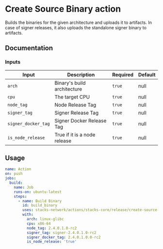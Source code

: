 # Create Source Binary action

Builds the binaries for the given architecture and uploads it to artifacts. In case of signer releases, it also uploads the standalone signer binary to artifacts.

## Documentation

### Inputs

| Input               | Description                  | Required | Default |
| ------------------- | ---------------------------- | -------- | ------- |
| `arch`              | Binary's build architecture  | `true`   | null    |
| `cpu`               | The target CPU               | `true`   | null    |
| `node_tag`          | Node Release Tag             | `true`   | null    |
| `signer_tag`        | Signer Release Tag           | `true`   | null    |
| `signer_docker_tag` | Signer Docker Release Tag    | `true`   | null    |
| `is_node_release`   | True if it is a node release | `true`   | null    |

## Usage

```yaml
name: Action
on: push
jobs:
  build:
    name: Job
    runs-on: ubuntu-latest
    steps:
      - name: Build Binary
        id: build_binary
        uses: stacks-network/actions/stacks-core/release/create-source-binary@main
        with:
          arch: linux-glibc
          cpu: x86-64
          node_tag: 2.4.0.1.0-rc2
          signer_tag: signer-2.4.0.1.0-rc2
          signer_docker_tag: 2.4.0.1.0.0-rc2
          is_node_release: 'true'
```
